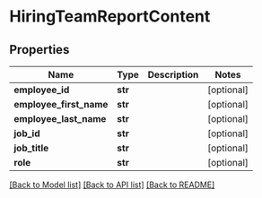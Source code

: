 # HiringTeamReportContent

## Properties
Name | Type | Description | Notes
------------ | ------------- | ------------- | -------------
**employee_id** | **str** |  | [optional] 
**employee_first_name** | **str** |  | [optional] 
**employee_last_name** | **str** |  | [optional] 
**job_id** | **str** |  | [optional] 
**job_title** | **str** |  | [optional] 
**role** | **str** |  | [optional] 

[[Back to Model list]](../README.md#documentation-for-models) [[Back to API list]](../README.md#documentation-for-api-endpoints) [[Back to README]](../README.md)



